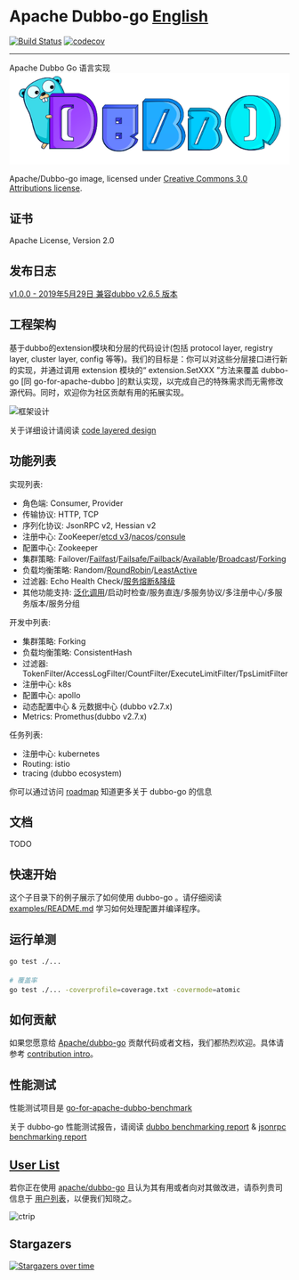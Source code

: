 # Apache Dubbo-go [English](./README.md) #

[![Build Status](https://travis-ci.org/apache/dubbo-go.svg?branch=master)](https://travis-ci.org/apache/dubbo-go)
[![codecov](https://codecov.io/gh/apache/dubbo-go/branch/master/graph/badge.svg)](https://codecov.io/gh/apache/dubbo-go)

---
Apache Dubbo Go 语言实现
![Apache Dubbo-go](./dubbogo.png "Apache Dubbo-go")

Apache/Dubbo-go image, licensed under [Creative Commons 3.0 Attributions license](https://creativecommons.org/licenses/by/3.0/).

## 证书 ##

Apache License, Version 2.0

## 发布日志 ##

[v1.0.0 - 2019年5月29日 兼容dubbo v2.6.5 版本](https://github.com/apache/dubbo-go/releases/tag/v1.0.0)

## 工程架构 ##

基于dubbo的extension模块和分层的代码设计(包括 protocol layer, registry layer, cluster layer, config 等等)。我们的目标是：你可以对这些分层接口进行新的实现，并通过调用 extension 模块的“ extension.SetXXX ”方法来覆盖 dubbo-go [同 go-for-apache-dubbo ]的默认实现，以完成自己的特殊需求而无需修改源代码。同时，欢迎你为社区贡献有用的拓展实现。

![框架设计](https://raw.githubusercontent.com/wiki/dubbo/dubbo-go/dubbo-go%E4%BB%A3%E7%A0%81%E5%88%86%E5%B1%82%E8%AE%BE%E8%AE%A1.png)

关于详细设计请阅读 [code layered design](https://github.com/apache/dubbo-go/wiki/dubbo-go-V1.0-design)

## 功能列表 ##

实现列表:

- 角色端: Consumer, Provider
- 传输协议: HTTP, TCP
- 序列化协议: JsonRPC v2, Hessian v2
- 注册中心: ZooKeeper/[etcd v3](https://github.com/apache/dubbo-go/pull/148)/[nacos](https://github.com/apache/dubbo-go/pull/151)/[consule](https://github.com/apache/dubbo-go/pull/121)
- 配置中心: Zookeeper
- 集群策略: Failover/[Failfast](https://github.com/apache/dubbo-go/pull/140)/[Failsafe/Failback](https://github.com/apache/dubbo-go/pull/136)/[Available](https://github.com/apache/dubbo-go/pull/155)/[Broadcast](https://github.com/apache/dubbo-go/pull/158)/[Forking](https://github.com/apache/dubbo-go/pull/161)
- 负载均衡策略: Random/[RoundRobin](https://github.com/apache/dubbo-go/pull/66)/[LeastActive](https://github.com/apache/dubbo-go/pull/65)
- 过滤器: Echo Health Check/[服务熔断&降级](https://github.com/apache/dubbo-go/pull/133)
- 其他功能支持: [泛化调用](https://github.com/apache/dubbo-go/pull/122)/启动时检查/服务直连/多服务协议/多注册中心/多服务版本/服务分组

开发中列表:

- 集群策略: Forking
- 负载均衡策略: ConsistentHash
- 过滤器: TokenFilter/AccessLogFilter/CountFilter/ExecuteLimitFilter/TpsLimitFilter
- 注册中心: k8s
- 配置中心: apollo
- 动态配置中心 & 元数据中心 (dubbo v2.7.x)
- Metrics: Promethus(dubbo v2.7.x)

任务列表:

- 注册中心: kubernetes
- Routing: istio
- tracing (dubbo ecosystem)

你可以通过访问 [roadmap](https://github.com/apache/dubbo-go/wiki/Roadmap) 知道更多关于 dubbo-go 的信息

## 文档

TODO

## 快速开始 ##

这个子目录下的例子展示了如何使用 dubbo-go 。请仔细阅读 [examples/README.md](https://github.com/apache/dubbo-go/blob/develop/examples/README.md) 学习如何处理配置并编译程序。

## 运行单测

```bash
go test ./...

# 覆盖率
go test ./... -coverprofile=coverage.txt -covermode=atomic
```

## 如何贡献

如果您愿意给 [Apache/dubbo-go](https://github.com/apache/dubbo-go) 贡献代码或者文档，我们都热烈欢迎。具体请参考 [contribution intro](https://github.com/apache/dubbo-go/blob/master/cg.md)。

## 性能测试 ##

性能测试项目是 [go-for-apache-dubbo-benchmark](https://github.com/dubbogo/go-for-apache-dubbo-benchmark)

关于 dubbo-go 性能测试报告，请阅读 [dubbo benchmarking report](https://github.com/apache/dubbo-go/wiki/pressure-test-report-for-dubbo) & [jsonrpc benchmarking report](https://github.com/apache/dubbo-go/wiki/pressure-test-report-for-jsonrpc)

## [User List](https://github.com/apache/dubbo-go/issues/2)

若你正在使用 [apache/dubbo-go](github.com/apache/dubbo-go) 且认为其有用或者向对其做改进，请忝列贵司信息于 [用户列表](https://github.com/apache/dubbo-go/issues/2)，以便我们知晓之。

![ctrip](https://pic.c-ctrip.com/common/c_logo2013.png)

## Stargazers

[![Stargazers over time](https://starchart.cc/apache/dubbo-go.svg)](https://starchart.cc/apache/dubbo-go)

